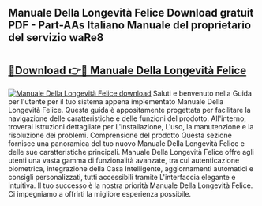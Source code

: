 ## Manuale Della Longevità Felice Download gratuit PDF - Part-AAs Italiano Manuale del proprietario del servizio waRe8

# <h2><a href="http://dfgvwm1.blite.top/?on=Manuale+Della+Longevit%c3%a0+Felice">🔗Download 👉🔴 Manuale Della Longevità Felice</a></h2>

[![Manuale Della Longevità Felice download](https://i.imgur.com/lujVjoI.png)](http://dfgvwm1.blite.top/?on=Manuale+Della+Longevit%c3%a0+Felice)
Saluti e benvenuto nella Guida per l'utente per il tuo sistema appena implementato Manuale Della Longevità Felice. Questa guida è appositamente progettata per facilitare la navigazione delle caratteristiche e delle funzioni del prodotto. All'interno, troverai istruzioni dettagliate per L'installazione, L'uso, la manutenzione e la risoluzione dei problemi. Comprensione del prodotto Questa sezione fornisce una panoramica del tuo nuovo Manuale Della Longevità Felice e delle sue caratteristiche principali. Manuale Della Longevità Felice offre agli utenti una vasta gamma di funzionalità avanzate, tra cui autenticazione biometrica, integrazione della Casa Intelligente, aggiornamenti automatici e consigli personalizzati, tutti accessibili tramite L'interfaccia elegante e intuitiva. Il tuo successo è la nostra priorità Manuale Della Longevità Felice. Ci impegniamo a offrirti la migliore esperienza possibile.
